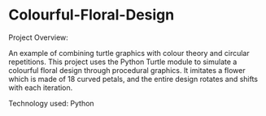 # Colourful-Floral-Design
Project Overview:

An example of combining turtle graphics with colour theory and circular repetitions.
This project uses the Python Turtle module to simulate a colourful floral design through procedural graphics. 
It imitates a flower which is made of 18 curved petals, and the entire design rotates and shifts with each iteration.

Technology used: Python

